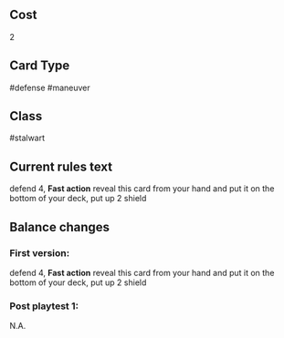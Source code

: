 ## Cost
2
## Card Type
#defense #maneuver 
## Class
#stalwart 
## Current rules text
defend 4, **Fast action** reveal this card from your hand and put it on the bottom of your deck, put up 2 shield
## Balance changes
### First version:
defend 4, **Fast action** reveal this card from your hand and put it on the bottom of your deck, put up 2 shield
### Post playtest 1:
N.A.
